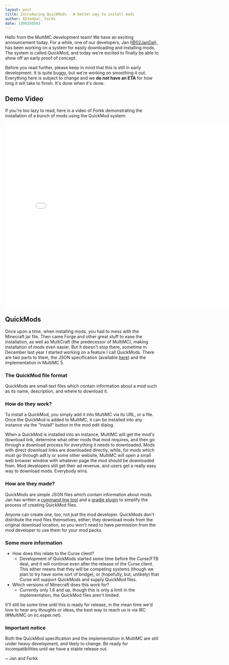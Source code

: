 ```yaml
---
layout: post
title: Introducing QuickMods - A better way to install mods
author: 02JanDal, Forkk
date: 1398350503
---
```


Hello from the MultiMC development team! We have an exciting announcement today. For a while, one of our developers, Jan ([@02JanDal](https://twitter.com/02JanDal)), has been working on a system for easily downloading and installing mods. The system is called QuickMod, and today we're excited to finally be able to show off an early proof of concept.

Before you read further, please keep in mind that this is still in early development. It is quite buggy, but we're working on smoothing it out. Everything here is subject to change and we **do not have an ETA** for how long it will take to finish. It's done when it's done.


## Demo Video

If you're too lazy to read, here is a video of Forkk demonstrating the installation of a bunch of mods using the QuickMod system:

<iframe width="800" height="600" src="//www.youtube.com/embed/5OBKT7w6p6w?rel=0" frameborder="0" allowfullscreen></iframe>


## QuickMods

Once upon a time, when installing mods, you had to mess with the Minecraft jar file. Then came Forge and other great stuff to ease the installation, as well as MultiCraft (the predecessor of MultiMC), making installation of mods even easier. But it doesn't stop there, sometime in December last year I started working on a feature I call QuickMods. There are two parts to them, the JSON specification (available [here](http://02jandal.github.io/QuickModDoc/)) and the implementation in MultiMC 5.

### The QuickMod file format

QuickMods are small text files which contain information about a mod such as its name, description, and where to download it.


### How do they work?

To install a QuickMod, you simply add it into MultiMC via its URL, or a file. Once the QuickMod is added to MultiMC, it can be installed into any instance via the "Install" button in the mod edit dialog.

When a QuickMod is installed into an instance, MultiMC will get the mod's download link, determine what other mods that mod requires, and then go through a download process for everything it needs to downloaded. Mods with direct download links are downloaded directly, while, for mods which must go through adf.ly or some other website, MultiMC will open a small web browser window with whatever page the mod should be downloaded from. Mod developers still get their ad revenue, and users get a really easy way to download mods. Everybody wins.


### How are they made?

QuickMods are simple JSON files which contain information about mods. Jan has written a [command line tool](https://github.com/02JanDal/QuickModGenerator) and a [gradle plugin](https://github.com/robotbrain/quickmod-gradle) to simplify the process of creating QuickMod files.

Anyone can create one, too, not just the mod developer. QuickMods don't distribute the mod files themselves, either; they download mods from the original download location, so you won't need to have permission from the mod developer to use them for your mod packs.


### Some more information

* How does this relate to the Curse client?
    * Development of QuickMods started some time before the Curse/FTB deal, and it will continue even after the release of the Curse client. This either means that they will be competing systems (though we plan to try have some sort of bridge), or (hopefully, but, unlikely) that Curse will support QuickMods and supply QuickMod files.
* Which versions of Minecraft does this work for?
    * Currently only 1.6 and up, though this is only a limit in the implementation, the QuickMod files aren't limited.

It'll still be some time until this is ready for release, in the mean time we'd love to hear any thoughts or ideas, the best way to reach us is via IRC (#MultiMC on irc.esper.net).

### Important notice

Both the QuickMod specification and the implementation in MultiMC are still under heavy development, and likely to change. Be ready for incompatibilities until we have a stable release out.

~ Jan and Forkk

